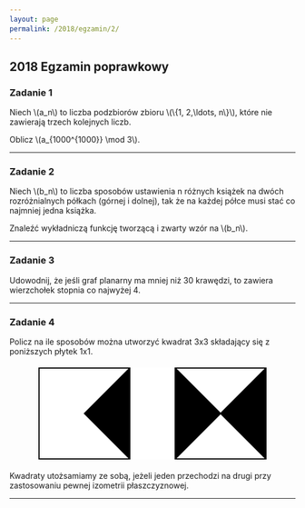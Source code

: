 ```yaml
---
layout: page
permalink: /2018/egzamin/2/
---
```


## 2018 Egzamin poprawkowy

### Zadanie 1

<div>
<p>Niech \(a_n\) to liczba podzbiorów zbioru \(\{1, 2,\ldots, n\}\), które nie zawierają trzech kolejnych liczb.</p>

<p>Oblicz \(a_{1000^{1000}} \mod 3\).</p>
</div>

---

### Zadanie 2

<div>
<p>Niech \(b_n\) to liczba sposobów ustawienia n różnych książek na dwóch rozróżnialnych półkach (górnej i dolnej), tak że na każdej półce musi stać co najmniej jedna książka.</p>

<p>Znaleźć wykładniczą funkcję tworzącą i zwarty wzór na \(b_n\).</p>
</div>

---

### Zadanie 3

<div>
Udowodnij, że jeśli graf planarny ma mniej niż 30 krawędzi, to zawiera wierzchołek stopnia co najwyżej 4.
</div>

---

### Zadanie 4

<div>
Policz na ile sposobów można utworzyć kwadrat 3x3 składający się z poniższych płytek 1x1.

<p style="margin-top: 20px; margin-bottom: 20px">
<img src="/images/2018_egz2_zad4.svg" alt="Two 1x1 tiles: first one filled with one isosceles triangle with base on the right edge, second one with two triangles with bases on the right and left edge"  style="display:block; margin-left:auto; margin-right:auto">
</p>

Kwadraty utożsamiamy ze sobą, jeżeli jeden przechodzi na drugi przy zastosowaniu pewnej izometrii płaszczyznowej.
</div>

---
